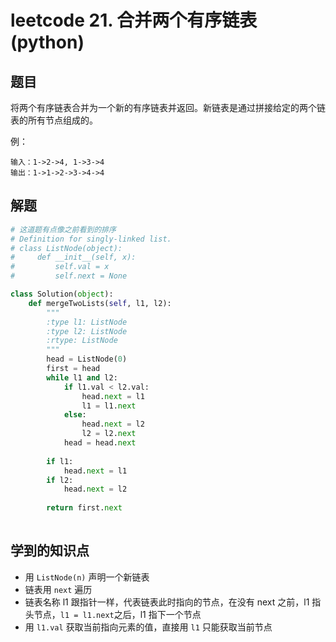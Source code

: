# leetcode 21. 合并两个有序链表 (python)

## 题目
将两个有序链表合并为一个新的有序链表并返回。新链表是通过拼接给定的两个链表的所有节点组成的。 

例：
```
输入：1->2->4, 1->3->4
输出：1->1->2->3->4->4
```

## 解题
```py
# 这道题有点像之前看到的排序
# Definition for singly-linked list.
# class ListNode(object):
#     def __init__(self, x):
#         self.val = x
#         self.next = None

class Solution(object):
    def mergeTwoLists(self, l1, l2):
        """
        :type l1: ListNode
        :type l2: ListNode
        :rtype: ListNode
        """
        head = ListNode(0)
        first = head
        while l1 and l2:
            if l1.val < l2.val:
                head.next = l1
                l1 = l1.next
            else:
                head.next = l2
                l2 = l2.next
            head = head.next
            
        if l1:
            head.next = l1
        if l2:
            head.next = l2
        
        return first.next
        
```
## 学到的知识点

- 用 `ListNode(n)` 声明一个新链表
- 链表用 `next` 遍历
- 链表名称 l1 跟指针一样，代表链表此时指向的节点，在没有 next 之前，l1 指头节点，`l1 = l1.next`之后，l1 指下一个节点
- 用 `l1.val` 获取当前指向元素的值，直接用 `l1` 只能获取当前节点